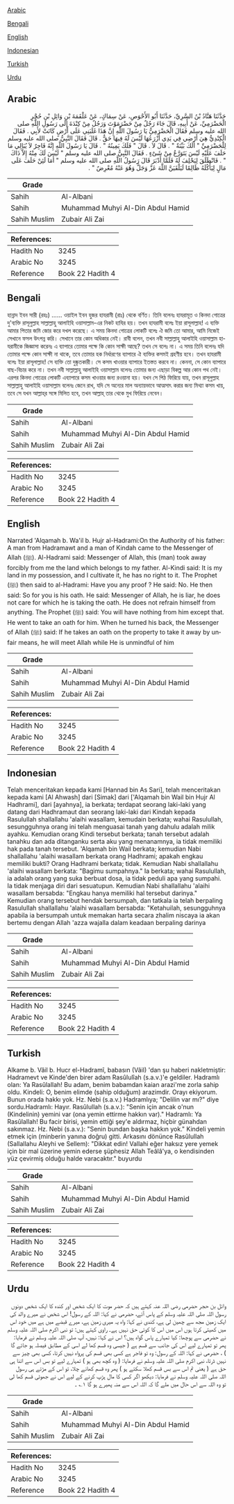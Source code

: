 [Arabic](#arabic)

[Bengali](#bengali)

[English](#english)

[Indonesian](#indonesian)

[Turkish](#turkish)

[Urdu](#urdu)

## Arabic


<div dir="rtl" lang="ar" style={{fontSize:'larger',backgroundColor:'#f8f9fa',padding:20}}>
حَدَّثَنَا هَنَّادُ بْنُ السَّرِيِّ، حَدَّثَنَا أَبُو الأَحْوَصِ، عَنْ سِمَاكٍ، عَنْ عَلْقَمَةَ بْنِ وَائِلِ بْنِ حُجْرٍ الْحَضْرَمِيِّ، عَنْ أَبِيهِ، قَالَ جَاءَ رَجُلٌ مِنْ حَضْرَمَوْتَ وَرَجُلٌ مِنْ كِنْدَةَ إِلَى رَسُولِ اللَّهِ صلى الله عليه وسلم فَقَالَ الْحَضْرَمِيُّ يَا رَسُولَ اللَّهِ إِنَّ هَذَا غَلَبَنِي عَلَى أَرْضٍ كَانَتْ لأَبِي ‏.‏ فَقَالَ الْكِنْدِيُّ هِيَ أَرْضِي فِي يَدِي أَزْرَعُهَا لَيْسَ لَهُ فِيهَا حَقٌّ ‏.‏ قَالَ فَقَالَ النَّبِيُّ صلى الله عليه وسلم لِلْحَضْرَمِيِّ ‏"‏ أَلَكَ بَيِّنَةٌ ‏"‏ ‏.‏ قَالَ لاَ ‏.‏ قَالَ ‏"‏ فَلَكَ يَمِينُهُ ‏"‏ ‏.‏ قَالَ يَا رَسُولَ اللَّهِ إِنَّهُ فَاجِرٌ لاَ يُبَالِي مَا حَلَفَ عَلَيْهِ لَيْسَ يَتَوَرَّعُ مِنْ شَىْءٍ ‏.‏ فَقَالَ النَّبِيُّ صلى الله عليه وسلم ‏"‏ لَيْسَ لَكَ مِنْهُ إِلاَّ ذَاكَ ‏"‏ ‏.‏ فَانْطَلَقَ لِيَحْلِفَ لَهُ فَلَمَّا أَدْبَرَ قَالَ رَسُولُ اللَّهِ صلى الله عليه وسلم ‏"‏ أَمَا لَئِنْ حَلَفَ عَلَى مَالٍ لِيَأْكُلَهُ ظَالِمًا لَيَلْقَيَنَّ اللَّهَ عَزَّ وَجَلَّ وَهُوَ عَنْهُ مُعْرِضٌ ‏"‏ ‏.‏
</div>
<div style={{backgroundColor:'#f8f9fa',padding:20, marginBottom: 10}}><table> <thead> <tr> <th>Grade</th> <th></th> </tr> </thead> <tbody> <tr><td>Sahih</td><td>Al-Albani</td></tr><tr><td>Sahih</td><td>Muhammad Muhyi Al-Din Abdul Hamid</td></tr><tr><td>Sahih Muslim</td><td>Zubair Ali Zai</td></tr></tbody></table><table> <thead> <tr> <th>References:</th> <th></th> </tr> </thead> <tbody><tr><td>Hadith No</td><td>3245</td></tr><tr><td>Arabic No</td><td>3245</td></tr><tr><td>Reference</td><td>Book 22 Hadith 4</td></tr></tbody></table></div>

## Bengali


<div dir="ltr" lang="bn" style={{fontSize:'larger',backgroundColor:'#f8f9fa',padding:20}}>
হান্নাদ ইবন সারী (রহঃ) ...... ওয়াইল ইবন হুজর হাযরামী (রাঃ) থেকে বর্ণিত। তিনি বলেনঃ হাযরামূত ও কিনদা গোত্রের দু'ব্যক্তি রাসূলুল্লাহ সাল্লাল্লাহু আলাইহি ওয়াসাল্লাম-এর নিকট হাযির হয়। তখন হাযরামী বলেঃ ইয়া রাসূলাল্লাহ! এ ব্যক্তি আমার পিতার জমি জোর করে দখল করেছে। এ সময় কিনদা গোত্রের লোকটি বলেঃ ঐ জমি তো আমার, আমি নিজেই সেখানে ফসল উৎপন্ন করি। সেখানে তার কোন অধিকার নেই। রাবী বলেন, তখন নবী সাল্লাল্লাহু আলাইহি ওয়াসাল্লাম হাযরামীকে জিজ্ঞাসা করেনঃ এ ব্যাপারে তোমার পক্ষে কি কোন সাক্ষী আছে? তখন সে বলেঃ না। এ সময় তিনি বলেনঃ যদি তোমার পক্ষে কোন সাক্ষী না থাকে, তবে তোমার হক নির্ধারণের ব্যাপারে ঐ ব্যক্তির কসমই গ্রহণীয় হবে। তখন হাযরামী বলেঃ ইয়া রাসূলাল্লাহ! সে ব্যক্তি তো দুষ্কৃতকারী। সে কসম খাওয়ার ব্যাপারে ইতস্তত করবে না। কেননা, সে কোন ব্যাপারে বাছ-বিচার করে না। তখন নবী সাল্লাল্লাহু আলাইহি ওয়াসাল্লাম বলেনঃ তোমার জন্য এছাড়া বিকল্প আর কোন পথ নেই। এরপর কিনদা গোত্রের লোকটি এব্যাপারে কসম খাওয়ার জন্য রওয়ানা হয়। যখন সে পিঠ ফিরিয়ে যায়, তখন রাসূলুল্লাহ সাল্লাল্লাহু আলাইহি ওয়াসাল্লাম বলেনঃ জেনে রাখ, যদি সে অন্যের মাল অন্যায়ভাবে আত্মসাৎ করার জন্য মিথ্যা কসম খায়, তবে সে যখন আল্লাহ্‌র সঙ্গে মিলিত হবে, তখন আল্লাহ্‌ তার থেকে মুখ ফিরিয়ে নেবেন।
</div>
<div style={{backgroundColor:'#f8f9fa',padding:20, marginBottom: 10}}><table> <thead> <tr> <th>Grade</th> <th></th> </tr> </thead> <tbody> <tr><td>Sahih</td><td>Al-Albani</td></tr><tr><td>Sahih</td><td>Muhammad Muhyi Al-Din Abdul Hamid</td></tr><tr><td>Sahih Muslim</td><td>Zubair Ali Zai</td></tr></tbody></table><table> <thead> <tr> <th>References:</th> <th></th> </tr> </thead> <tbody><tr><td>Hadith No</td><td>3245</td></tr><tr><td>Arabic No</td><td>3245</td></tr><tr><td>Reference</td><td>Book 22 Hadith 4</td></tr></tbody></table></div>

## English


<div dir="ltr" lang="en" style={{fontSize:'larger',backgroundColor:'#f8f9fa',padding:20}}>
Narrated 'Alqamah b. Wa'il b. Hujr al-Hadrami:On the Authority of his father: A man from Hadramawt and a man of Kindah came to the Messenger of Allah (ﷺ). Al-Hadrami said: Messenger of Allah, this (man) took away forcibly from me the land which belongs to my father. Al-Kindi said: It is my land in my possession, and I cultivate it, he has no right to it. The Prophet (ﷺ) then said to al-Hadrami: Have you any proof ? He said: No. He then said: So for you is his oath. He said: Messenger of Allah, he is liar, he does not care for which he is taking the oath. He does not refrain himself from anything. The Prophet (ﷺ) said: You will have nothing from him except that. He went to take an oath for him. When he turned his back, the Messenger of Allah (ﷺ) said: If he takes an oath on the property to take it away by unfair means, he will meet Allah while He is unmindful of him
</div>
<div style={{backgroundColor:'#f8f9fa',padding:20, marginBottom: 10}}><table> <thead> <tr> <th>Grade</th> <th></th> </tr> </thead> <tbody> <tr><td>Sahih</td><td>Al-Albani</td></tr><tr><td>Sahih</td><td>Muhammad Muhyi Al-Din Abdul Hamid</td></tr><tr><td>Sahih Muslim</td><td>Zubair Ali Zai</td></tr></tbody></table><table> <thead> <tr> <th>References:</th> <th></th> </tr> </thead> <tbody><tr><td>Hadith No</td><td>3245</td></tr><tr><td>Arabic No</td><td>3245</td></tr><tr><td>Reference</td><td>Book 22 Hadith 4</td></tr></tbody></table></div>

## Indonesian


<div dir="ltr" lang="id" style={{fontSize:'larger',backgroundColor:'#f8f9fa',padding:20}}>
Telah menceritakan kepada kami [Hannad bin As Sari], telah menceritakan kepada kami [Al Ahwash] dari [Simak] dari ['Alqamah bin Wail bin Hujr Al Hadhrami], dari [ayahnya], ia berkata; terdapat seorang laki-laki yang datang dari Hadhramaut dan seorang laki-laki dari Kindah kepada Rasulullah shallallahu 'alaihi wasallam, kemudain berkata; wahai Rasulullah, sesungguhnya orang ini telah menguasai tanah yang dahulu adalah milik ayahku. Kemudian orang Kindi tersebut berkata; tanah tersebut adalah tanahku dan ada ditanganku serta aku yang menanamnya, ia tidak memiliki hak pada tanah tersebut. 'Alqamah bin Wail berkata; kemudian Nabi shallallahu 'alaihi wasallam berkata orang Hadhrami; apakah engkau memiliki bukti? Orang Hadhrami berkata; tidak. Kemudian Nabi shallallahu 'alaihi wasallam berkata: "Bagimu sumpahnya." Ia berkata; wahai Rasulullah, ia adalah orang yang suka berbuat dosa, ia tidak peduli apa yang sumpahi. Ia tidak menjaga diri dari sesuatupun. Kemudian Nabi shallallahu 'alaihi wasallam bersabda: "Engkau hanya memiliki hal tersebut darinya." Kemudian orang tersebut hendak bersumpah, dan tatkala ia telah berpaling Rasulullah shallallahu 'alaihi wasallam bersabda: "Ketahuilah, sesungguhnya apabila ia bersumpah untuk memakan harta secara zhalim niscaya ia akan bertemu dengan Allah 'azza wajalla dalam keadaan berpaling darinya
</div>
<div style={{backgroundColor:'#f8f9fa',padding:20, marginBottom: 10}}><table> <thead> <tr> <th>Grade</th> <th></th> </tr> </thead> <tbody> <tr><td>Sahih</td><td>Al-Albani</td></tr><tr><td>Sahih</td><td>Muhammad Muhyi Al-Din Abdul Hamid</td></tr><tr><td>Sahih Muslim</td><td>Zubair Ali Zai</td></tr></tbody></table><table> <thead> <tr> <th>References:</th> <th></th> </tr> </thead> <tbody><tr><td>Hadith No</td><td>3245</td></tr><tr><td>Arabic No</td><td>3245</td></tr><tr><td>Reference</td><td>Book 22 Hadith 4</td></tr></tbody></table></div>

## Turkish


<div dir="ltr" lang="tr" style={{fontSize:'larger',backgroundColor:'#f8f9fa',padding:20}}>
Alkame b. Vâil b. Hucr el-Hadramî, babasın (Vâil) 'dan şu haberi nakletmiştir: Hadramevt ve Kinde'den birer adam Rasûlulîah (s.a.v.)'e geldiler. Hadramlı olan: Ya Rasûlallah! Bu adam, benim babamdan kaian arazi'me zorla sahip oldu. Kindeli: O, benim elimde (sahip olduğum) arazimdir. Orayı ekiyorum. Bunun orada hakkı yok. Hz. Nebi (s.a.v.) Hadramlıya; "Delilin var mı?" diye sordu.Hadramlı: Hayır. Rasûlullah (s.a.v.): "Senin için ancak o'nun (Kindelinin) yemini var (ona yemin ettirme hakkın var)." Hadramlı: Ya Rasûlallah! Bu facir birisi, yemin ettiği şey'e aldırmaz, hiçbir günahdan sakınmaz. Hz. Nebi (s.a.v.): "Senin bundan başka hakkın yok." Kindeli yemin etmek için (minberin yanına doğru) gitti. Arkasını dönünce Rasûlullah (Sallallahu Aleyhi ve Sellem): "Dikkat edin! Vallahi eğer haksız yere yemek için bir mal üzerine yemin ederse şüphesiz Allah Teâlâ'ya, o kendisinden yüz çevirmiş olduğu halde varacaktır." buyurdu
</div>
<div style={{backgroundColor:'#f8f9fa',padding:20, marginBottom: 10}}><table> <thead> <tr> <th>Grade</th> <th></th> </tr> </thead> <tbody> <tr><td>Sahih</td><td>Al-Albani</td></tr><tr><td>Sahih</td><td>Muhammad Muhyi Al-Din Abdul Hamid</td></tr><tr><td>Sahih Muslim</td><td>Zubair Ali Zai</td></tr></tbody></table><table> <thead> <tr> <th>References:</th> <th></th> </tr> </thead> <tbody><tr><td>Hadith No</td><td>3245</td></tr><tr><td>Arabic No</td><td>3245</td></tr><tr><td>Reference</td><td>Book 22 Hadith 4</td></tr></tbody></table></div>

## Urdu


<div dir="rtl" lang="ur" style={{fontSize:'larger',backgroundColor:'#f8f9fa',padding:20}}>
وائل بن حجر حضرمی رضی اللہ عنہ کہتے ہیں کہ حضر موت کا ایک شخص اور کندہ کا ایک شخص دونوں رسول اللہ صلی اللہ علیہ وسلم کے پاس آئے، حضرمی نے کہا: اللہ کے رسول! اس شخص نے میرے والد کی ایک زمین مجھ سے چھین لی ہے، کندی نے کہا: واہ یہ میری زمین ہے، میرے قبضے میں ہے میں خود اس میں کھیتی کرتا ہوں اس میں اس کا کوئی حق نہیں ہے۔ راوی کہتے ہیں: تو نبی اکرم صلی اللہ علیہ وسلم نے حضرمی سے پوچھا: کیا تمہارے پاس گواہ ہیں؟ اس نے کہا: نہیں، آپ صلی اللہ علیہ وسلم نے فرمایا: پھر تو تمہارے لیے اس کی جانب سے قسم ہے ( جیسی وہ قسم کھا لے اسی کے مطابق فیصلہ ہو جائے گا ) ، حضرمی نے کہا: اللہ کے رسول: وہ تو فاجر ہے کسی بھی قسم کی پرواہ نہیں کرتا، کسی بھی چیز سے نہیں ڈرتا، نبی اکرم صلی اللہ علیہ وسلم نے فرمایا: ( وہ کچھ بھی ہو ) تمہارے لیے تو بس اس سے اتنا ہی حق ہے ( یعنی تم اس سے بس قسم کھلا سکتے ہو ) پھر وہ قسم کھانے چلا، تو اس کے مڑتے ہی رسول اللہ صلی اللہ علیہ وسلم نے فرمایا: دیکھو اگر کسی کا مال ہڑپ کرنے کے لیے اس نے جھوٹی قسم کھا لی تو وہ اللہ سے اس حال میں ملے گا کہ اللہ اس سے منہ پھیرے ہو گا ۱؎ ۔
</div>
<div style={{backgroundColor:'#f8f9fa',padding:20, marginBottom: 10}}><table> <thead> <tr> <th>Grade</th> <th></th> </tr> </thead> <tbody> <tr><td>Sahih</td><td>Al-Albani</td></tr><tr><td>Sahih</td><td>Muhammad Muhyi Al-Din Abdul Hamid</td></tr><tr><td>Sahih Muslim</td><td>Zubair Ali Zai</td></tr></tbody></table><table> <thead> <tr> <th>References:</th> <th></th> </tr> </thead> <tbody><tr><td>Hadith No</td><td>3245</td></tr><tr><td>Arabic No</td><td>3245</td></tr><tr><td>Reference</td><td>Book 22 Hadith 4</td></tr></tbody></table></div>